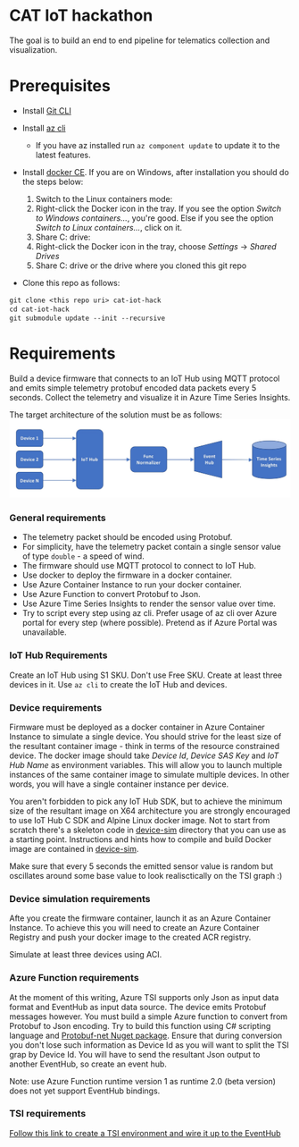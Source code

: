 # CAT IoT hackathon 

The goal is to build an end to end pipeline for telematics collection and visualization. 

# Prerequisites 
* Install [Git CLI](https://git-scm.com/downloads)

* Install [az cli](https://docs.microsoft.com/en-us/cli/azure/install-azure-cli?view=azure-cli-latest)
  * If you have az installed run `az component update` to update it to the latest features.

* Install [docker CE](https://docs.docker.com/engine/installation/). If you are on Windows, after installation you should do the steps below:
  1. Switch to the Linux containers mode: 
    1. Right-click the Docker icon in the tray. If you see the option _Switch to Windows containers..._, you're good. Else if you see the option _Switch to Linux containers..._, click on it. 
  2. Share C: drive: 
    1. Right-click the Docker icon in the tray, choose _Settings_ -> _Shared Drives_
    2. Share C: drive or the drive where you cloned this git repo

* Clone this repo as follows:
```shell
git clone <this repo uri> cat-iot-hack
cd cat-iot-hack
git submodule update --init --recursive
```

# Requirements
Build a device firmware that connects to an IoT Hub using MQTT protocol and emits simple telemetry protobuf encoded data packets every 5 seconds. Collect the telemetry and visualize it in Azure Time Series Insights. 

The target architecture of the solution must be as follows: 
![Architecture design](img/design.jpg)

### General requirements
* The telemetry packet should be encoded using Protobuf.
* For simplicity, have the telemetry packet contain a single sensor value of type `double` - a speed of wind.
* The firmware should use MQTT protocol to connect to IoT Hub.
* Use docker to deploy the firmware in a docker container. 
* Use Azure Container Instance to run your docker container.
* Use Azure Function to convert Protobuf to Json.
* Use Azure Time Series Insights to render the sensor value over time.
* Try to script every step using az cli. Prefer usage of az cli over Azure portal for every step (where possible). Pretend as if Azure Portal was unavailable.

### IoT Hub Requirements
Create an IoT Hub using S1 SKU. Don't use Free SKU. Create at least three devices in it. Use `az cli` to create the IoT Hub and devices. 

### Device requirements
Firmware must be deployed as a docker container in Azure Container Instance to simulate a single device. You should strive for the least size of the resultant container image - think in terms of the resource constrained device. The docker image should take _Device Id_, _Device SAS Key_ and _IoT Hub Name_ as environment variables. This will allow you to launch multiple instances of the same container image to simulate multiple devices. In other words, you will have a single container instance per device.

You aren't forbidden to pick any IoT Hub SDK, but to achieve the minimum size of the resultant image on X64 architecture you are strongly encouraged to use IoT Hub C SDK and Alpine Linux docker image. Not to start from scratch there's a skeleton code in [device-sim](/device-sim) directory that you can use as a starting point. Instructions and hints how to compile and build Docker image are contained in [device-sim](/device-sim).

Make sure that every 5 seconds the emitted sensor value is random but oscillates around some base value to look realisctically on the TSI graph :)

### Device simulation requirements
Afte you create the firmware container, launch it as an Azure Container Instance. To achieve this you will need to create an Azure Container Registry and push your docker image to the created ACR registry.

Simulate at least three devices using ACI.

### Azure Function requirements
At the moment of this writing, Azure TSI supports only Json as input data format and EventHub as input data source. The device emits Protobuf messages however. You must build a simple Azure function to convert from Protobuf to Json encoding. Try to build this function using C# scripting language and [Protobuf-net Nuget package](https://www.nuget.org/packages/protobuf-net/). Ensure that during conversion you don't lose such information as Device Id as you will want to split the TSI grap by Device Id. You will have to send the resultant Json output to another EventHub, so create an event hub.

Note: use Azure Function runtime version 1 as runtime 2.0 (beta version) does not yet support EventHub bindings.

### TSI requirements
[Follow this link to create a TSI environment and wire it up to the EventHub](https://docs.microsoft.com/en-us/azure/time-series-insights/time-series-insights-get-started)
